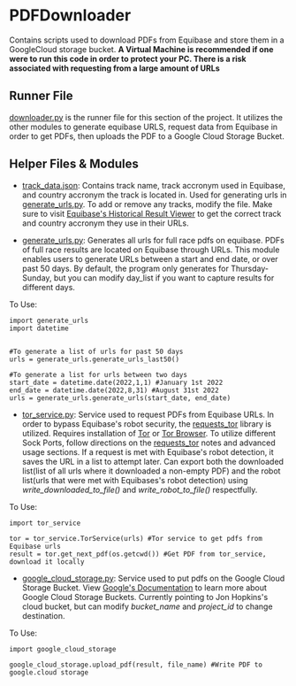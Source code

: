 # PDFDownloader
Contains scripts used to download PDFs from Equibase and store them in a GoogleCloud storage bucket. 
**A Virtual Machine is recommended if one were to run this code in order to protect your PC. There is a risk associated with requesting from a large amount of URLs** 

## Runner File
[downloader.py](downloader.py) is the runner file for this section of the project. It utilizes the other modules to generate equibase URLS, request data from Equibase in order to get PDFs, then uploads the PDF to a Google Cloud Storage Bucket.  


## Helper Files & Modules
  - [track_data.json](track_data.json): Contains track name, track accronym used in Equibase, and country accronym the track is located in. Used for generating urls in [generate_urls.py](generate_urls.py). To add or remove any tracks, modify the file. Make sure to visit [Equibase's Historical Result Viewer](https://www.equibase.com/premium/eqbRaceChartCalendar.cfm?tid=AQU&ctry=USA) to get the correct track and country accronym they use in their URLs. 

  - [generate_urls.py](generate_urls.py): Generates all urls for full race pdfs on equibase. PDFs of full race results are located on Equibase through URLs. This module enables users to generate URLs between a start and end date, or over past 50 days. By default, the program only generates for Thursday-Sunday, but you can modify day_list if you want to capture results for different days.

To Use:
```
import generate_urls
import datetime


#To generate a list of urls for past 50 days
urls = generate_urls.generate_urls_last50()

#To generate a list for urls between two days
start_date = datetime.date(2022,1,1) #January 1st 2022
end_date = datetime.date(2022,8,31) #August 31st 2022
urls = generate_urls.generate_urls(start_date, end_date)
```

  - [tor_service.py](tor_service.py): Service used to request PDFs from Equibase URLs. In order to bypass Equibase's robot security, the [requests_tor](https://pypi.org/project/requests-tor/) library is utilized. Requires installation of [Tor](https://community.torproject.org/onion-services/setup/install/) or [Tor Browser](https://www.torproject.org/download/). To utilize different Sock Ports, follow directions on the [requests_tor](https://pypi.org/project/requests-tor/) notes and advanced usage sections. If a request is met with Equibase's robot detection, it saves the URL in a list to attempt later. Can export both the downloaded list(list of all urls where it downloaded a non-empty PDF) and the robot list(urls that were met with Equibases's robot detection) using *write_downloaded_to_file()* and *write_robot_to_file()* respectfully.

To Use:
```
import tor_service

tor = tor_service.TorService(urls) #Tor service to get pdfs from Equibase urls
result = tor.get_next_pdf(os.getcwd()) #Get PDF from tor_service, download it locally 
```

  - [google_cloud_storage.py](google_cloud_storage.py): Service used to put pdfs on the Google Cloud Storage Bucket. View [Google's Documentation](https://cloud.google.com/storage/docs/buckets) to learn more about Google Cloud Storage Buckets. Currently pointing to Jon Hopkins's cloud bucket, but can modify *bucket_name* and *project_id* to change destination.

To Use:
```
import google_cloud_storage

google_cloud_storage.upload_pdf(result, file_name) #Write PDF to google.cloud storage
```
